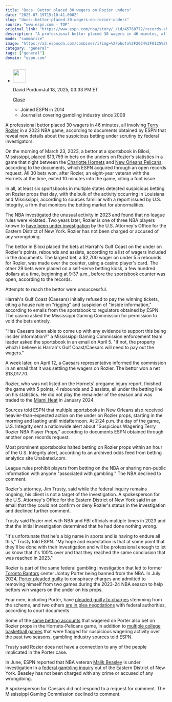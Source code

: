```yaml
---
title: "Docs: Bettor placed 30 wagers on Rozier unders"
date: "2025-07-19T15:10:41.000Z"
slug: "docs:-bettor-placed-30-wagers-on-rozier-unders"
source: "www.espn.com - TOP"
original_link: "https://www.espn.com/nba/story/_/id/45768772/records-show-new-details-unusual-betting-nba-rozier"
description: "A professional bettor placed 30 wagers in 46 minutes, all involving Terry Rozier in a 2023 NBA game, according to documents obtained by ESPN that reveal new details about the suspicious betting under scrutiny by federal investigators."
mode: "summarize"
image: "https://a3.espncdn.com/combiner/i?img=%2Fphoto%2F2024%2F0125%2Fr1282068_1296x729_16%2D9.jpg"
category: "general"
tags: ["general"]
domain: "espn.com"
---
```

<div id="readability-page-1" class="page"><div><div><ul><li><p><img src="https://a.espncdn.com/combiner/i?img=/i/columnists/purdum_david_m.jpg&amp;h=80&amp;w=80&amp;scale=crop" alt="" width="40" height="40"></p><p>David Purdum<span>Jul 18, 2025, 03:33 PM ET</span></p><div><p><a href="#">Close</a></p><ul><li> Joined ESPN in 2014</li>
<li> Journalist covering gambling industry since 2008</li></ul></div></li></ul></div><p>A professional bettor placed 30 wagers in 46 minutes, all involving <a href="https://www.espn.com/nba/player/_/id/3074752/terry-rozier">Terry Rozier</a> in a 2023 NBA game, according to documents obtained by ESPN that reveal new details about the suspicious betting under scrutiny by federal investigators.</p><p>On the morning of March 23, 2023, a bettor at a sportsbook in Biloxi, Mississippi, placed $13,759 in bets on the unders on Rozier's statistics in a game that night between the <a data-clubhouse-guid="377633c2-0dd1-91a1-83c0-9ed2d0c00ea1" href="https://www.espn.com/nba/team/_/name/cha/charlotte-hornets">Charlotte Hornets</a> and <a data-clubhouse-guid="9461f397-7882-94c0-c18c-e89bdc9e570e" href="https://www.espn.com/nba/team/_/name/no/new-orleans-pelicans">New Orleans Pelicans</a>, according to the documents, which ESPN acquired through an open records request. All 30 bets won, after Rozier, an eight-year veteran with the Hornets at the time, exited 10 minutes into the game, citing a foot issue.</p><p>In all, at least six sportsbooks in multiple states detected suspicious betting on Rozier props that day, with the bulk of the activity occurring in Louisiana and Mississippi, according to sources familiar with a report issued by U.S. Integrity, a firm that monitors the betting market for abnormalities.</p><p>The NBA investigated the unusual activity in 2023 and found that no league rules were violated. Two years later, Rozier is one of three NBA players known to <a href="https://www.espn.com/nba/story/_/id/43627495/federal-investigators-eyeing-terry-rozier-play-2023-game">have been under investigation</a> by the U.S. Attorney's Office for the Eastern District of New York. Rozier has not been charged or accused of any wrongdoing.</p><p>The bettor in Biloxi placed the bets at Harrah's Gulf Coast on the under on Rozier's points, rebounds and assists, according to a list of wagers included in the documents. The largest bet, a $2,700 wager on under 5.5 rebounds for Rozier, was made over the counter, using a casino player's card. The other 29 bets were placed on a self-serve betting kiosk, a few hundred dollars at a time, beginning at 9:37 a.m., before the sportsbook counter was open, according to the records.</p><p>Attempts to reach the bettor were unsuccessful.</p><p>Harrah's Gulf Coast (Caesars) initially refused to pay the winning tickets, citing a house rule on "rigging" and suspicion of "inside information," according to emails from the sportsbook to regulators obtained by ESPN. The casino asked the Mississippi Gaming Commission for permission to void the bets entirely.</p><p>"Has Caesars been able to come up with any evidence to support this being insider information?" a Mississippi Gaming Commission enforcement team leader asked the sportsbook in an email on April 5. "If not, the property which I believe is Harrah's Gulf Coast/Caesars will need to pay out the wagers."</p><p>A week later, on April 12, a Caesars representative informed the commission in an email that it was settling the wagers on Rozier. The bettor won a net $13,017.70.</p><p>Rozier, who was not listed on the Hornets' pregame injury report, finished the game with 5 points, 4 rebounds and 2 assists, all under the betting line on his statistics. He did not play the remainder of the season and was traded to the <a data-clubhouse-guid="81e3212c-30ef-9b1b-5edb-453b13ff265a" href="https://www.espn.com/nba/team/_/name/mia/miami-heat">Miami Heat</a> in January 2024.</p><p>Sources told ESPN that multiple sportsbooks in New Orleans also received heavier-than-expected action on the under on Rozier props, starting in the morning and lasting until midafternoon. At 2:24 p.m. the day of the game, U.S. Integrity sent a nationwide alert about "Suspicious Wagering Terry Rozier NBA Player Props," according to documents ESPN obtained through another open records request.</p><p>Most prominent sportsbooks halted betting on Rozier props within an hour of the U.S. Integrity alert, according to an archived odds feed from betting analytics site Unabated.com.</p><p>League rules prohibit players from betting on the NBA or sharing non-public information with anyone "associated with gambling." The NBA declined to comment.</p><p>Rozier's attorney, Jim Trusty, said while the federal inquiry remains ongoing, his client is not a target of the investigation. A spokesperson for the U.S. Attorney's Office for the Eastern District of New York said in an email that they could not confirm or deny Rozier's status in the investigation and declined further comment.</p><p>Trusty said Rozier met with NBA and FBI officials multiple times in 2023 and that the initial investigation determined that he had done nothing wrong.</p><p>"It's unfortunate that he's a big name in sports and is having to endure all this," Trusty told ESPN. "My hope and expectation is that at some point that they'll be done with their investigation and will be professional enough to let us know that it's 100% over and that they reached the same conclusion that was reached in 2023."</p><p>Rozier is part of the same federal gambling investigation that led to former <a data-clubhouse-guid="5a9c33b8-63fd-ff34-a833-925fe89320a6" href="https://www.espn.com/nba/team/_/name/tor/toronto-raptors">Toronto Raptors</a> center Jontay Porter being banned from the NBA. In July 2024, <a href="https://www.espn.com/nba/story/_/id/40534530/jontay-porter-pleads-guilty-case-tied-nba-betting-scandal">Porter pleaded guilty</a> to conspiracy charges and admitted to removing himself from two games during the 2023-24 NBA season to help bettors win wagers on the under on his props.</p><p>Four men, including Porter, have <a href="https://www.espn.com/nba/story/_/id/42097815/mahmud-mollah-pleads-guilty-role-jontay-porter-bet-case">pleaded guilty to charges</a> stemming from the scheme, and two others <a href="https://www.espn.com/nba/story/_/id/43397591/vegas-man-arrested-betting-scheme-involving-jontay-porter">are in plea negotiations</a> with federal authorities, according to court documents.</p><p>Some of the <a href="https://www.espn.com/mens-college-basketball/story/_/id/43680104/sources-gambling-ring-tied-college-basketball-games">same betting accounts</a> that wagered on Porter also bet on Rozier props in the Hornets-Pelicans game, in addition to <a href="https://www.espn.com/mens-college-basketball/story/_/id/44504095/beyond-march-madness-colleges-face-sports-betting-issue">multiple college basketball games</a> that were flagged for suspicious wagering activity over the past two seasons, gambling industry sources told ESPN.</p><p>Trusty said Rozier does not have a connection to any of the people implicated in the Porter case.</p><p>In June, ESPN reported that NBA veteran <a data-player-guid="4e963496-bb60-2e6e-6db0-b0b2da819023" href="https://www.espn.com/nba/player/_/id/3907822/malik-beasley">Malik Beasley</a> is under investigation in a <a href="https://www.espn.com/nba/story/_/id/45608949/sources-pistons-malik-beasley-subject-federal-gambling-probe">federal gambling inquiry</a> out of the Eastern District of New York. Beasley has not been charged with any crime or accused of any wrongdoing.</p><p>A spokesperson for Caesars did not respond to a request for comment. The Mississippi Gaming Commission declined to comment.</p>
</div></div>